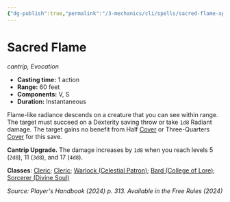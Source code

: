 ```yaml
---
{"dg-publish":true,"permalink":"/3-mechanics/cli/spells/sacred-flame-xphb/","tags":["ttrpg-cli/compendium/src/5e/xphb","ttrpg-cli/spell/class/cleric","ttrpg-cli/spell/feat/blessed-warrior","ttrpg-cli/spell/feat/magic-initiate","ttrpg-cli/spell/level/cantrip","ttrpg-cli/spell/optfeature/pact-of-the-tome","ttrpg-cli/spell/school/evocation","ttrpg-cli/spell/subclass/celestial-patron","ttrpg-cli/spell/subclass/college-of-lore","ttrpg-cli/spell/subclass/divine-soul"],"created":"2025-03-01T17:25:24.016-05:00","updated":"2025-03-25T22:27:48.478-04:00"}
---
```


# Sacred Flame
*cantrip, Evocation*  


- **Casting time:** 1 action
- **Range:** 60 feet
- **Components:** V, S
- **Duration:** Instantaneous

Flame-like radiance descends on a creature that you can see within range. The target must succeed on a Dexterity saving throw or take `1d8` Radiant damage. The target gains no benefit from Half [Cover](3-Mechanics/CLI/rules/variant-rules/cover-xphb.md) or Three-Quarters [Cover](3-Mechanics/CLI/rules/variant-rules/cover-xphb.md) for this save.

**Cantrip Upgrade.** The damage increases by `1d8` when you reach levels 5 (`2d8`), 11 (`3d8`), and 17 (`4d8`).

**Classes**: [Cleric](list-spells-classes-cleric); [Cleric](list-spells-classes-cleric); [Warlock (Celestial Patron)](list-spells-classes-warlock-xphb-celestial-patron-xphb); [Bard (College of Lore)](list-spells-classes-bard-xphb-college-of-lore-xphb); [Sorcerer (Divine Soul)](list-spells-classes-sorcerer-xphb-divine-soul-xge)

*Source: Player's Handbook (2024) p. 313. Available in the Free Rules (2024)*